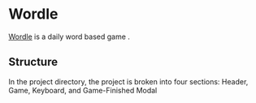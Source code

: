 # Wordle

[Wordle](https://www.nytimes.com/games/wordle/index.html) is a daily word based game .

## Structure

In the project directory, the project is broken into four sections: Header, Game, Keyboard, and Game-Finished Modal
